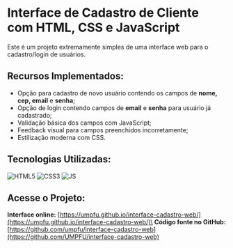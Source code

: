 # Interface de Cadastro de Cliente com HTML, CSS e JavaScript

Este é um projeto extremamente simples de uma interface web para o cadastro/login de usuários.

## Recursos Implementados:

* Opção para cadastro de novo usuário contendo os campos de **nome, cep, email** e **senha**;
* Opção de login contendo campos de **email** e **senha** para usuário já cadastrado;
* Validação básica dos campos com JavaScript;
* Feedback visual para campos preenchidos incorretamente;
* Estilização moderna com CSS.

## Tecnologias Utilizadas:

![HTML5](https://img.shields.io/badge/HTML5-E34F26?style=for-the-badge&logo=html5&logoColor=white)
![CSS3](https://img.shields.io/badge/CSS3-1572B6?style=for-the-badge&logo=css&logoColor=white)
![JS](https://img.shields.io/badge/JavaScript-F7DF1E?style=for-the-badge&logo=javascript&logoColor=white)

## Acesse o Projeto:

**Interface online:** [https://umpfu.github.io/interface-cadastro-web/](https://umpfu.github.io/interface-cadastro-web/)\
**Código fonte no GitHub:** [https://github.com/umpfu/interface-cadastro-web](https://github.com/UMPFU/interface-cadastro-web)
